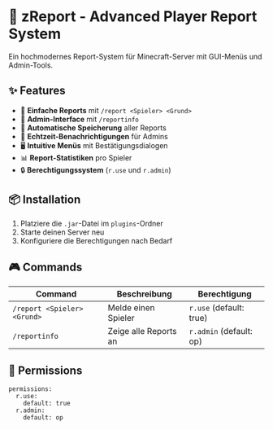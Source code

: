 # 🚨 zReport - Advanced Player Report System

Ein hochmodernes Report-System für Minecraft-Server mit GUI-Menüs und Admin-Tools.

## ✨ Features

- 📝 **Einfache Reports** mit `/report <Spieler> <Grund>`
- 👮 **Admin-Interface** mit `/reportinfo`
- 📂 **Automatische Speicherung** aller Reports
- 🔔 **Echtzeit-Benachrichtigungen** für Admins
- 🖥️ **Intuitive Menüs** mit Bestätigungsdialogen
- 📊 **Report-Statistiken** pro Spieler
- 🔒 **Berechtigungssystem** (`r.use` und `r.admin`)

## 📦 Installation

1. Platziere die `.jar`-Datei im `plugins`-Ordner
2. Starte deinen Server neu
3. Konfiguriere die Berechtigungen nach Bedarf

## 🎮 Commands

| Command | Beschreibung | Berechtigung |
|---------|-------------|--------------|
| `/report <Spieler> <Grund>` | Melde einen Spieler | `r.use` (default: true) |
| `/reportinfo` | Zeige alle Reports an | `r.admin` (default: op) |

## 🔧 Permissions

```perms
permissions:
  r.use:
    default: true
  r.admin:
    default: op
